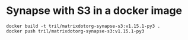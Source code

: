 # Synapse with S3 in a docker image

```
docker build -t tril/matrixdotorg-synapse-s3:v1.15.1-py3 .
docker push tril/matrixdotorg-synapse-s3:v1.15.1-py3
```


